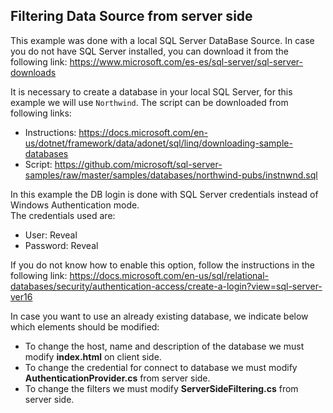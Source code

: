 ## Filtering Data Source from server side

This example was done with a local SQL Server DataBase Source. In case you do not have SQL Server installed, you can download it from the following link:  https://www.microsoft.com/es-es/sql-server/sql-server-downloads

It is necessary to create a database in your local SQL Server, for this example we will use `Northwind`. The script can be downloaded from following links: 
- Instructions: https://docs.microsoft.com/en-us/dotnet/framework/data/adonet/sql/linq/downloading-sample-databases
- Script: https://github.com/microsoft/sql-server-samples/raw/master/samples/databases/northwind-pubs/instnwnd.sql

In this example the DB login is done with SQL Server credentials instead of Windows Authentication mode.  
The credentials used are: 
- User: Reveal 
- Password: Reveal

If you do not know how to enable this option, follow the instructions in the following link: https://docs.microsoft.com/en-us/sql/relational-databases/security/authentication-access/create-a-login?view=sql-server-ver16

In case you want to use an already existing database, we indicate below which elements should be modified:
- To change the host, name and description of the database we must modify **index.html** on client side.
- To change the credential for connect to database we must modify **AuthenticationProvider.cs** from server side.
- To change the filters we must modify **ServerSideFiltering.cs** from server side.
